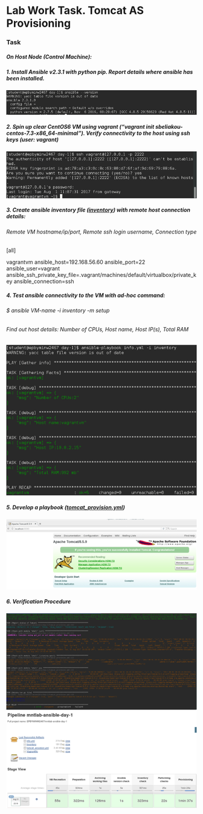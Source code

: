 # Lab Work Task. Tomcat AS Provisioning

### Task
##### On Host Node (Control Machine):
##### 1. Install Ansible v2.3.1 with python pip. Report details where ansible has been installed.

<img src="pict/0.png">

##### 2. Spin up clear CentOS6 VM using vagrant (“vagrant init sbeliakou-centos-7.3-x86_64-minimal”). Verify connectivity to the host using ssh keys (user: vagrant)
<img src="pict/1.png">

##### 3. Create ansible inventory file ([inventory](inventory)) with remote host connection details:
###### Remote VM hostname/ip/port, Remote ssh login username, Connection type

[all]

vagrantvm ansible_host=192.168.56.60 ansible_port=22 ansible_user=vagrant ansible_ssh_private_key_file=.vagrant/machines/default/virtualbox/private_key ansible_connection=ssh

##### 4. Test ansible connectivity to the VM with ad-hoc command: 
###### $ ansible VM-name -i inventory -m setup
###### Find out host details: Number of CPUs, Host name, Host IP(s), Total RAM

<img src="pict/2.png">

##### 5. Develop a playbook ([tomcat_provision.yml](tomcat_provision.yml))
<img src="pict/3.png">


##### 6. Verification Procedure

<img src="pict/4.png">
<img src="pict/5.png">
